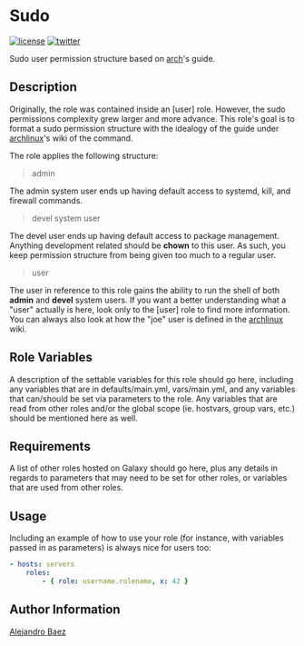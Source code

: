 Sudo
=========
[![license][2i]][2p]
[![twitter][3i]][3p]

Sudo user permission structure based on [arch][4]'s guide.

Description
-----------

Originally, the role was contained inside an [user] role. However, the sudo permissions complexity grew larger and more advance. This role's goal is to format a sudo permission structure with the idealogy of the guide under [archlinux][4]'s wiki of the command.

The role applies the following structure:

> admin

The admin system user ends up having default access to systemd, kill, and firewall commands.

> devel system user

The devel user ends up having default access to package management. Anything development related should be **chown** to this user. As such, you keep permission structure from being given too much to a regular user.

> user

The user in reference to this role gains the ability to run the shell of both **admin** and **devel** system users. If you want a better understanding what a "user" actually is here, look only to the [user] role to find more information. You can always also look at how the "joe" user is defined in the [archlinux][4] wiki.

Role Variables
--------------

A description of the settable variables for this role should go here, including any variables that are in defaults/main.yml, vars/main.yml, and any variables that can/should be set via parameters to the role. Any variables that are read from other roles and/or the global scope (ie. hostvars, group vars, etc.) should be mentioned here as well.

Requirements
------------

A list of other roles hosted on Galaxy should go here, plus any details in regards to parameters that may need to be set for other roles, or variables that are used from other roles.

Usage
-----

Including an example of how to use your role (for instance, with variables passed in as parameters) is always nice for users too:

``` yaml
- hosts: servers
    roles:
        - { role: username.rolename, x: 42 }
```

Author Information
------------------

[Alejandro Baez][1]

[1]: https://keybase.io/baez
[2i]: https://img.shields.io/badge/license-BSD_2-green.svg
[2p]: ./LICENSE
[3i]: https://img.shields.io/badge/twitter-a_baez-blue.svg
[3p]: https://twitter.com/a_baez
[4]: https://wiki.archlinux.org/index.php/Sudo#Sudoers_default_file_permissions


[role]: https://bitbucket.org/a_baez/ansible-role-users

